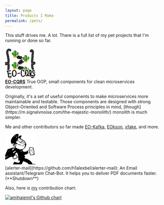```yaml
---
layout: page
title: Products I Make
permalink: /pets/
---
```


This stuff drives me.
A lot.
There is a full list of my pet projects that I'm running or done so far.

<p>
<img alt="logo" src="https://raw.githubusercontent.com/eo-cqrs/.github/master/eo-cqrs.svg" style="width:100px;height:100px;" />
<br>
<a href="https://eo-cqrs.github.io/.github"><b>EO-CQRS</b></a> True OOP, small components for clean microservices development.
</p>
Originally, it's a set of useful components to make microservices more maintainable and testable.
Those components are designed with strong Object-Oriented and Software Process principles in mind,
[though](https://m.signalvnoise.com/the-majestic-monolith/) monolith is much simpler.

Me and other contributors so far made [EO-Kafka](https://eo-cqrs.github.io/eo-kafka),
[EOkson](https://github.com/eo-cqrs/eokson), [xfake](https://github.com/eo-cqrs/xfake), and more.

<img alt="logo" src="https://raw.githubusercontent.com/h1alexbel/alerter-mail/master/alerter-logo.svg" style="width:100px;height:100px;" />
<br>
[alerter-mail](https://github.com/h1alexbel/alerter-mail):
An Email assistant/Telegram Chat-Bot. It helps you to deliver PDF documents faster.
(**Shutdown**)

Also, here is [my](https://github.com/h1alexbel) contribution chart:

<a href="https://www.github.com/h1alexbel" target="_blank"><img src="https://ghchart.rshah.org/h1alexbel" title="My Github contributions chart" alt="amihaiemil's Github chart" /></a>
